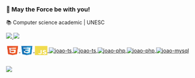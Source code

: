 ### :space_invader: May the Force be with you!
:books: Computer science academic | UNESC

<div>
  <a href="https://github.com/joaorodriguesz">
  <img height="160em" src="https://github-readme-stats.vercel.app/api?username=joaorodriguesz&show_icons=true&theme=onedark&include_all_commits=true&count_private=true"/>
  <img height="160em" src="https://github-readme-stats.vercel.app/api/top-langs/?username=joaorodriguesz&layout=compact&langs_count=7&theme=onedark"/>
</div>
  <div style="display: inline_block"><br>
  <img align="center" alt="joao-HTML" height="25" width="35" src="https://raw.githubusercontent.com/devicons/devicon/master/icons/html5/html5-original.svg">
  <img align="center" alt="joao-CSS" height="25" width="35" src="https://raw.githubusercontent.com/devicons/devicon/master/icons/css3/css3-original.svg">
  <img align="center" alt="joao-Js" height="25" width="35" src="https://raw.githubusercontent.com/devicons/devicon/master/icons/javascript/javascript-plain.svg">
   <img align="center" alt="joao-ts" height="25" width="35" src="https://cdn.jsdelivr.net/gh/devicons/devicon/icons/typescript/typescript-plain.svg" />
   <img align="center" alt="joao-ts" height="25" width="35" src="https://cdn.jsdelivr.net/gh/devicons/devicon/icons/angularjs/angularjs-plain.svg" />
   <img align="center" alt="joao-php" height="25" width="35" src="https://cdn.jsdelivr.net/gh/devicons/devicon/icons/java/java-original.svg">
   <img align="center" alt="joao-php" height="25" width="35" src="https://cdn.jsdelivr.net/gh/devicons/devicon/icons/php/php-plain.svg">
   <img align="center" alt="joao-mysql" height="25" width="35" src="https://cdn.jsdelivr.net/gh/devicons/devicon/icons/mysql/mysql-original.svg" />
</div>

  ##
  
  <div>
  <a href="https://www.linkedin.com/in/jo%C3%A3o-paulo-m-rodrigues-236368209/" target="_blank"><img src="https://img.shields.io/badge/-LinkedIn-%230077B5?style=for-the-badge&logo=linkedin&logoColor=white" target="_blank"></a> 
  </div>  
  
  
